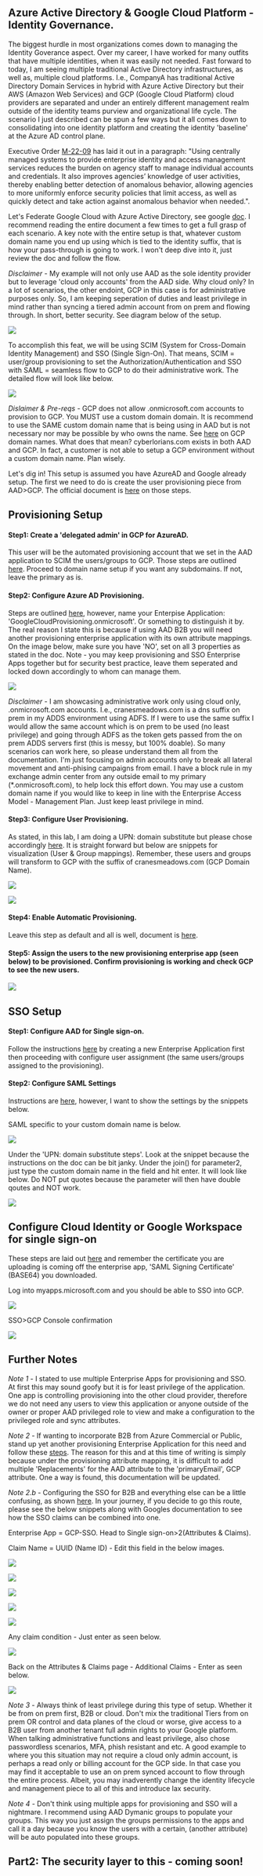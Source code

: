 ## Azure Active Directory & Google Cloud Platform - Identity Governance. ##

The biggest hurdle in most organizations comes down to managing the Identity Goverance aspect. Over my career, I have worked for many outfits that have multiple identities, when it was easily not needed. Fast forward to today, I am seeing multiple traditional Active Directory infrastructures, as well as, multiple cloud platforms. I.e., CompanyA has traditional Active Directory Domain Services in hybrid with Azure Active Directory but their AWS (Amazon Web Services) and GCP (Google Cloud Platform) cloud providers are separated and under an entirely different management realm outside of the identity teams purview and organizational life cycle. The scenario I just described can be spun a few ways but it all comes down to consolidating into one identity platform and creating the identity 'baseline' at the Azure AD control plane.

Executive Order [M-22-09](https://www.whitehouse.gov/wp-content/uploads/2022/01/M-22-09.pdf) has laid it out in a paragraph: "Using centrally managed systems to provide enterprise identity and access management 
services reduces the burden on agency staff to manage individual accounts and credentials. It 
also improves agencies’ knowledge of user activities, thereby enabling better detection of 
anomalous behavior, allowing agencies to more uniformly enforce security policies that limit 
access, as well as quickly detect and take action against anomalous behavior when needed.".

Let's Federate Google Cloud with Azure Active Directory, see google [doc](https://cloud.google.com/architecture/identity/federating-gcp-with-azure-active-directory). I recommend reading the entire document a few times to get a full grasp of each scenario. A key note with the entire setup is that, whatever custom domain name you end up using which is tied to the identity suffix, that is how your pass-through is going to work. I won't deep dive into it, just review the doc and follow the flow.

*Disclaimer* - My example will not only use AAD as the sole identity provider but to leverage 'cloud only accounts' from the AAD side. Why cloud only? In a lot of scenarios, the other endoint, GCP in this case is for administrative purposes only. So, I am keeping seperation of duties and least privilege in mind rather than syncing a tiered admin account from on prem and flowing through. In short, better security. See diagram below of the setup. 

![](https://github.com/Cyberlorians/uploadedimages/blob/main/overviewaadgcp.png)

To accomplish this feat, we will be using SCIM (System for Cross-Domain Identity Management) and SSO (Single Sign-On). That means, SCIM = user/group provisioning to set the Authorization/Authentication and SSO with SAML = seamless flow to GCP to do their administrative work. The detailed flow will look like below. 

![](https://github.com/Cyberlorians/uploadedimages/blob/main/overviewgcpidp.png)

*Dislaimer & Pre-reqs* - GCP does not allow .onmicrosoft.com accounts to provision to GCP. You MUST use a custom domain domain. It is recommend to use the SAME custom domain name that is being using in AAD but is not necessary nor may be possible by who owns the name. See [here](https://cloud.google.com/architecture/identity/federating-gcp-with-azure-active-directory#usage_of_dns_domains_in_azure_ad) on GCP domain names. What does that mean? cyberlorians.com exists in both AAD and GCP. In fact, a customer is not able to setup a GCP environment without a custom domain name. Plan wisely. 

Let's dig in! This setup is assumed you have AzureAD and Google already setup. The first we need to do is create the user provisioning piece from AAD>GCP. The official document is [here](https://cloud.google.com/architecture/identity/federating-gcp-with-azure-ad-configuring-provisioning-and-single-sign-on) on those steps. 

## Provisioning Setup

#### Step1: Create a 'delegated admin' in GCP for AzureAD. 
This user will be the automated provisioning account that we set in the AAD application to SCIM the users/groups to GCP. Those steps are outlined [here](https://cloud.google.com/architecture/identity/federating-gcp-with-azure-ad-configuring-provisioning-and-single-sign-on#creating_a_cloud_identity_user_account_for_synchronization). Proceed to domain name setup if you want any subdomains. If not, leave the primary as is.

#### Step2: Configure Azure AD Provisioning. 
Steps are outlined [here](https://cloud.google.com/architecture/identity/federating-gcp-with-azure-ad-configuring-provisioning-and-single-sign-on#create_an_enterprise_application), however, name your Enterpise Application: 'GoogleCloudProvisioning.onmicrosoft'. Or something to distinguish it by. The real reason I state this is because if using AAD B2B you will need another provisioning enterprise application with its own attribute mappings. On the image below, make sure you have 'NO', set on all 3 properties as stated in the doc. Note - you may keep provisioning and SSO Enterprise Apps together but for security best practice, leave them seperated and locked down accordingly to whom can manage them.

![](https://github.com/Cyberlorians/uploadedimages/blob/main/gcpprovissettings.png)

*Disclaimer* - I am showcasing administrative work only using cloud only, .onmicrosoft.com accounts. I.e., cranesmeadows.com is a dns suffix on prem in my ADDS environment using ADFS. If I were to use the same suffix I would allow the same account which is on prem to be used (no least privilege) and going through ADFS as the token gets passed from the on prem ADDS servers first (this is messy, but 100% doable). So many scenarios can work here, so please understand them all from the documentation. I'm just focusing on admin accounts only to break all lateral movement and anti-phising campaigns from email. I have a block rule in my exchange admin center from any outside email to my primary (*.onmicrosoft.com), to help lock this effort down. You may use a custom domain name if you would like to keep in line with the Enterprise Access Model - Management Plan. Just keep least privilege in mind. 

#### Step3: Configure User Provisioning.

As stated, in this lab, I am doing a UPN: domain substitute but please chose accordingly [here](https://cloud.google.com/architecture/identity/federating-gcp-with-azure-ad-configuring-provisioning-and-single-sign-on#configure_user_provisioning). It is straight forward but below are snippets for visualization (User & Group mappings). Remember, these users and groups will transform to GCP with the suffix of cranesmeadows.com (GCP Domain Name).

![](https://github.com/Cyberlorians/uploadedimages/blob/main/gcpattrimapping1.png)

![](https://github.com/Cyberlorians/uploadedimages/blob/main/gcpattrimapping2.png)

#### Step4: Enable Automatic Provisioning.

Leave this step as default and all is well, document is [here](https://cloud.google.com/architecture/identity/federating-gcp-with-azure-ad-configuring-provisioning-and-single-sign-on#enable_automatic_provisioning).

#### Step5: Assign the users to the new provisioning enterprise app (seen below) to be provisioned. Confirm provisioning is working and check GCP to see the new users. 

![](https://github.com/Cyberlorians/uploadedimages/blob/main/gcpprovusergroup.png)

## SSO Setup

#### Step1: Configure AAD for Single sign-on.

Follow the instructions [here](https://cloud.google.com/architecture/identity/federating-gcp-with-azure-ad-configuring-provisioning-and-single-sign-on#configuring_azure_ad_for_single_sign-on) by creating a new Enterprise Application first then proceeding with configure user assignment (the same users/groups assigned to the provisioning). 

#### Step2: Configure SAML Settings

Instructions are [here](https://cloud.google.com/architecture/identity/federating-gcp-with-azure-ad-configuring-provisioning-and-single-sign-on#configure_saml_settings), however, I want to show the settings by the snippets below.

SAML specific to your custom domain name is below. 

![](https://github.com/Cyberlorians/uploadedimages/blob/main/gcpsaml.png)

Under the 'UPN: domain substitute steps'. Look at the snippet because the instructions on the doc can be bit janky. Under the join() for parameter2, just type the custom domain name in the field and hit enter. It will look like below. Do NOT put quotes because the parameter will then have double qoutes and NOT work.

![](https://github.com/Cyberlorians/uploadedimages/blob/main/tenantgcptransform.png)

## Configure Cloud Identity or Google Workspace for single sign-on

These steps are laid out [here](https://cloud.google.com/architecture/identity/federating-gcp-with-azure-ad-configuring-provisioning-and-single-sign-on#configuring_cloud_identity_for_single_sign-on) and remember the certificate you are uploading is coming off the enterprise app, 'SAML Signing Certificate' (BASE64) you downloaded.

Log into myapps.microsoft.com and you should be able to SSO into GCP.

![](https://github.com/Cyberlorians/uploadedimages/blob/main/gcpmyapps.png)

SSO>GCP Console confirmation

![](https://github.com/Cyberlorians/uploadedimages/blob/main/gcpssoconfirmed.png)


## Further Notes

*Note 1* - I stated to use multiple Enterprise Apps for provisioning and SSO. At first this may sound goofy but it is for least privilege of the application. One app is controlling provisioning into the other cloud provider, therefore we do not need any users to view this application or anyone outside of the owner or proper AAD privileged role to view and make a configuration to the privileged role and sync attributes. 

*Note 2* - If wanting to incorporate B2B from Azure Commercial or Public, stand up yet another provisioning Enterprise Application for this need and follow these [steps](https://cloud.google.com/architecture/identity/azure-ad-b2b-user-provisioning-and-sso#configure_azure_ad_provisioning). The reason for this and at this time of writing is simply because under the provisioning attribute mapping, it is difficult to add multiple 'Replacements' for the AAD attribute to the 'primaryEmail', GCP attribute. One a way is found, this documentation will be updated. 

*Note 2.b* - Configuring the SSO for B2B and everything else can be a little confusing, as shown [here](https://cloud.google.com/architecture/identity/azure-ad-b2b-user-provisioning-and-sso#configuring_azure_ad_for_single_sign-on). In your journey, if you decide to go this route, please see the below snippets along with Googles documentation to see how the SSO claims can be combined into one.

Enterprise App = GCP-SSO. Head to Single sign-on>2(Attributes & Claims).

Claim Name = UUID (Name ID) - Edit this field in the below images.

![](https://github.com/Cyberlorians/uploadedimages/blob/main/gcpmanageclaim0.png)

![](https://github.com/Cyberlorians/uploadedimages/blob/main/gcpmanageclaim1.png)

![](https://github.com/Cyberlorians/uploadedimages/blob/main/gcpmanageclaim2.png)

![](https://github.com/Cyberlorians/uploadedimages/blob/main/gcpmanageclaim3.png)

![](https://github.com/Cyberlorians/uploadedimages/blob/main/gcpmanageclaim4.png)

Any claim condition - Just enter as seen below.

![](https://github.com/Cyberlorians/uploadedimages/blob/main/gcpmanageclaim5.png)

Back on the Attributes & Claims page - Additional Claims - Enter as seen below.

![](https://github.com/Cyberlorians/uploadedimages/blob/main/gcpmanageclaim6.png)

*Note 3* - Always think of least privilege during this type of setup. Whether it be from on prem first, B2B or cloud. Don't mix the traditional Tiers from on prem OR control and data planes of the cloud or worse, give access to a B2B user from another tenant full admin rights to your Google platform. When talking administrative functions and least privilege, also chose passwordless scenarios, MFA, phish resistant and etc. A good example to where you this situation may not require a cloud only admin account, is perhaps a read only or billing account for the GCP side. In that case you may find it acceptable to use an on prem synced account to flow through the entire process. Albeit, you may inadverently change the identity lifecycle and management piece to all of this and introduce lax security. 

*Note 4* - Don't think using multiple apps for provisioning and SSO will a nightmare. I recommend using AAD Dymanic groups to populate your groups. This way you just assign the groups permissions to the apps and call it a day because you know the users with a certain, (another attribute) will be auto populated into these groups.

## Part2: The security layer to this - coming soon! ##



